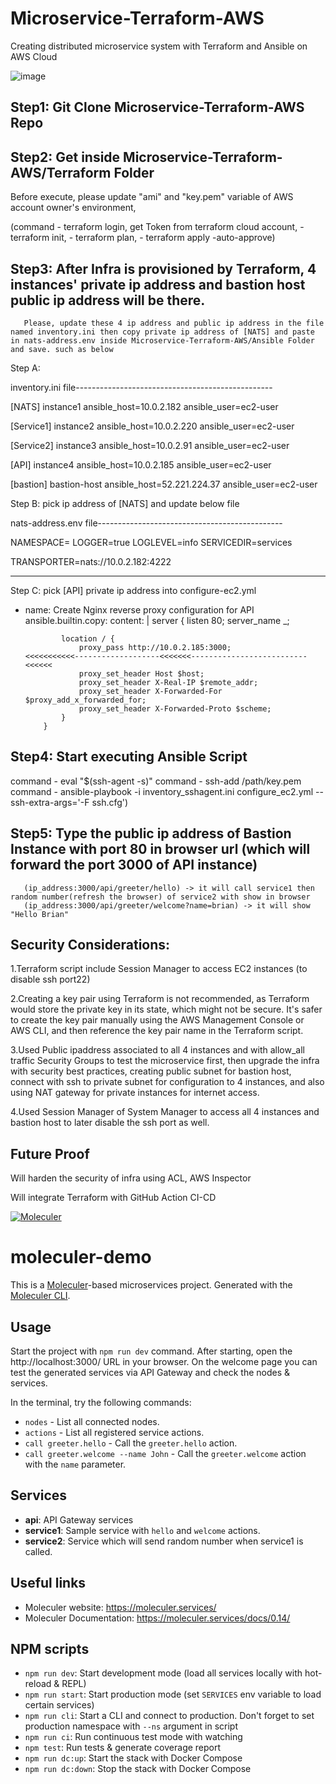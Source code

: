# Microservice-Terraform-AWS
Creating distributed microservice system with Terraform and Ansible on AWS Cloud




![image](https://user-images.githubusercontent.com/109453078/226564015-5afddb6d-ccaa-45a5-9b30-98caa901b3cb.png)




Step1: Git Clone Microservice-Terraform-AWS Repo
-----

Step2: Get inside Microservice-Terraform-AWS/Terraform Folder 
-----

Before execute, please update "ami" and "key.pem" variable of AWS account owner's environment,

(command - terraform login, get Token from terraform cloud account, 
         - terraform init, 
         - terraform plan, 
         - terraform apply -auto-approve)


Step3: After Infra is provisioned by Terraform, 4 instances' private ip address and bastion host public ip address will be there.
-----
       Please, update these 4 ip address and public ip address in the file named inventory.ini then copy private ip address of [NATS] and paste in nats-address.env inside Microservice-Terraform-AWS/Ansible Folder and save. such as below

Step A:

inventory.ini file-------------------------------------------------

[NATS]
instance1 ansible_host=10.0.2.182 ansible_user=ec2-user

[Service1]
instance2 ansible_host=10.0.2.220 ansible_user=ec2-user

[Service2]
instance3 ansible_host=10.0.2.91 ansible_user=ec2-user

[API]
instance4 ansible_host=10.0.2.185 ansible_user=ec2-user

[bastion]
bastion-host ansible_host=52.221.224.37 ansible_user=ec2-user

Step B: pick ip address of [NATS] and update below file

nats-address.env file----------------------------------------------

NAMESPACE=
LOGGER=true
LOGLEVEL=info
SERVICEDIR=services

TRANSPORTER=nats://10.0.2.182:4222

------------------------------------------------------------------------

Step C: pick [API] private ip address into configure-ec2.yml

- name: Create Nginx reverse proxy configuration for API
      ansible.builtin.copy:
        content: |
          server {
              listen 80;
              server_name _;

              location / {
                  proxy_pass http://10.0.2.185:3000;            <<<<<<<<<<<-------------------<<<<<<<--------------------------<<<<<<
                  proxy_set_header Host $host;
                  proxy_set_header X-Real-IP $remote_addr;
                  proxy_set_header X-Forwarded-For $proxy_add_x_forwarded_for;
                  proxy_set_header X-Forwarded-Proto $scheme;
              }
          }


Step4: Start executing Ansible Script 
-----
command - eval "$(ssh-agent -s)"
command - ssh-add /path/key.pem
command - ansible-playbook -i inventory_sshagent.ini configure_ec2.yml --ssh-extra-args='-F ssh.cfg')


Step5: Type the public ip address of Bastion Instance with port 80 in browser url (which will forward the port 3000 of API instance)
-----
       (ip_address:3000/api/greeter/hello) -> it will call service1 then random number(refresh the browser) of service2 with show in browser
       (ip_address:3000/api/greeter/welcome?name=brian) -> it will show "Hello Brian"


Security Considerations:
-----------------------
1.Terraform script include Session Manager to access EC2 instances (to disable ssh port22)

2.Creating a key pair using Terraform is not recommended, as Terraform would store the private key in its state, which might not be secure. It's safer to create the key pair manually using the AWS Management Console or AWS CLI, and then reference the key pair name in the Terraform script.

3.Used Public ipaddress associated to all 4 instances and with allow_all traffic Security Groups to test the microservice first, then upgrade the infra with security best practices, creating public subnet for bastion host, connect with ssh to private subnet for configuration to 4 instances, and also using NAT gateway for private instances for internet access.

4.Used Session Manager of System Manager to access all 4 instances and bastion host to later disable the ssh port as well.

Future Proof
------------
Will harden the security of infra using ACL, AWS Inspector

Will integrate Terraform with GitHub Action CI-CD







[![Moleculer](https://badgen.net/badge/Powered%20by/Moleculer/0e83cd)](https://moleculer.services)

# moleculer-demo
This is a [Moleculer](https://moleculer.services/)-based microservices project. Generated with the [Moleculer CLI](https://moleculer.services/docs/0.14/moleculer-cli.html).

## Usage
Start the project with `npm run dev` command. 
After starting, open the http://localhost:3000/ URL in your browser. 
On the welcome page you can test the generated services via API Gateway and check the nodes & services.

In the terminal, try the following commands:
- `nodes` - List all connected nodes.
- `actions` - List all registered service actions.
- `call greeter.hello` - Call the `greeter.hello` action.
- `call greeter.welcome --name John` - Call the `greeter.welcome` action with the `name` parameter.



## Services
- **api**: API Gateway services
- **service1**: Sample service with `hello` and `welcome` actions.
- **service2**: Service which will send random number when service1 is called.


## Useful links

* Moleculer website: https://moleculer.services/
* Moleculer Documentation: https://moleculer.services/docs/0.14/

## NPM scripts

- `npm run dev`: Start development mode (load all services locally with hot-reload & REPL)
- `npm run start`: Start production mode (set `SERVICES` env variable to load certain services)
- `npm run cli`: Start a CLI and connect to production. Don't forget to set production namespace with `--ns` argument in script
- `npm run ci`: Run continuous test mode with watching
- `npm test`: Run tests & generate coverage report
- `npm run dc:up`: Start the stack with Docker Compose
- `npm run dc:down`: Stop the stack with Docker Compose
